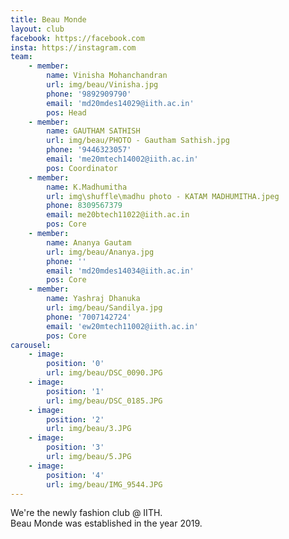 ```yaml
---
title: Beau Monde
layout: club
facebook: https://facebook.com
insta: https://instagram.com
team:
    - member:
        name: Vinisha Mohanchandran
        url: img/beau/Vinisha.jpg
        phone: '9892909790'
        email: 'md20mdes14029@iith.ac.in'
        pos: Head
    - member:
        name: GAUTHAM SATHISH
        url: img/beau/PHOTO - Gautham Sathish.jpg
        phone: '9446323057'
        email: 'me20mtech14002@iith.ac.in'
        pos: Coordinator
    - member:
        name: K.Madhumitha	
        url: img\shuffle\madhu photo - KATAM MADHUMITHA.jpeg
        phone: 8309567379
        email: me20btech11022@iith.ac.in
        pos: Core
    - member:
        name: Ananya Gautam
        url: img/beau/Ananya.jpg
        phone: ''
        email: 'md20mdes14034@iith.ac.in'
        pos: Core
    - member:
        name: Yashraj Dhanuka
        url: img/beau/Sandilya.jpg
        phone: '7007142724'
        email: 'ew20mtech11002@iith.ac.in'
        pos: Core
carousel:
    - image:
        position: '0'
        url: img/beau/DSC_0090.JPG
    - image: 
        position: '1'
        url: img/beau/DSC_0185.JPG
    - image:
        position: '2'
        url: img/beau/3.JPG
    - image: 
        position: '3'
        url: img/beau/5.JPG 
    - image:
        position: '4'
        url: img/beau/IMG_9544.JPG  
---
```


We're the newly fashion club @ IITH.   
Beau Monde was established in the year 2019.
